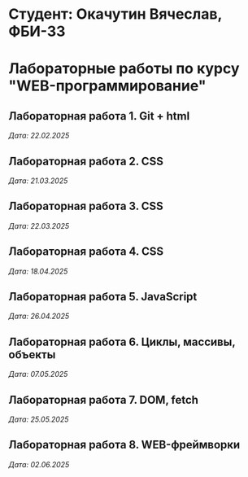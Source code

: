 # Студент: Окачутин Вячеслав, ФБИ-33

# Лабораторные работы по курсу "WEB-программирование"

## Лабораторная работа 1. Git + html

*Дата: 22.02.2025*

## Лабораторная работа 2. CSS

*Дата: 21.03.2025*

## Лабораторная работа 3. CSS

*Дата: 22.03.2025*

## Лабораторная работа 4. CSS

*Дата: 18.04.2025*

## Лабораторная работа 5. JavaScript

*Дата: 26.04.2025*

## Лабораторная работа 6. Циклы, массивы, объекты

*Дата: 07.05.2025*

## Лабораторная работа 7. DOM, fetch

*Дата: 25.05.2025*

## Лабораторная работа 8. WEB-фреймворки

*Дата: 02.06.2025*
